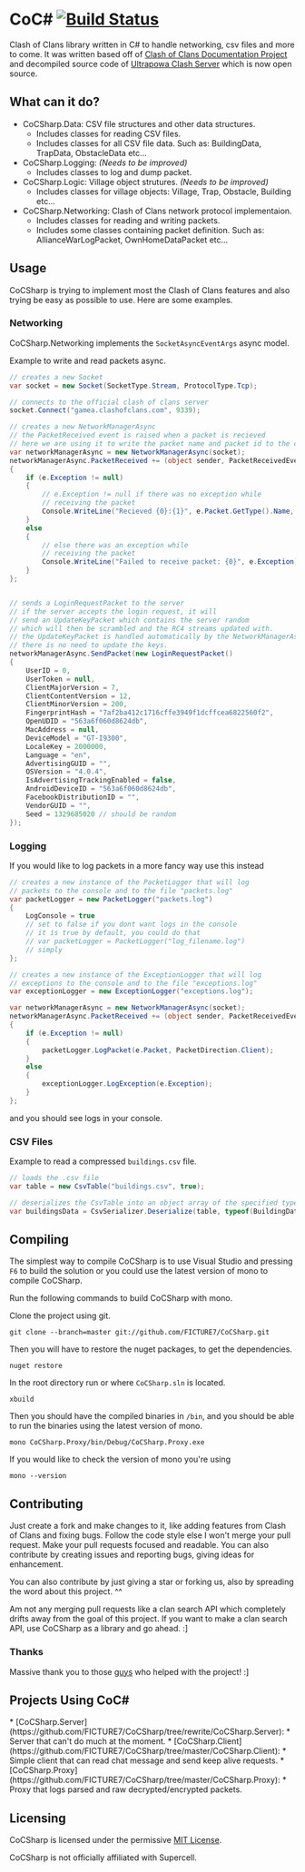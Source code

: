 <h1> 
CoC# <a href="https://travis-ci.org/FICTURE7/CoCSharp"><img src="https://travis-ci.org/FICTURE7/CoCSharp.svg?branch=master" alt="Build Status"></a>
</h1>

Clash of Clans library written in C# to handle networking, csv files and more to come. 
It was written based off of [Clash of Clans Documentation Project](https://github.com/clanner/cocdp/)
and decompiled source code of [Ultrapowa Clash Server](https://github.com/Ultrapowa/ucs) 
which is now open source.

## What can it do?
* CoCSharp.Data: CSV file structures and other data structures.
  * Includes classes for reading CSV files.
  * Includes classes for all CSV file data. Such as: BuildingData, TrapData, ObstacleData etc...
* CoCSharp.Logging: *(Needs to be improved)*
  * Includes classes to log and dump packet.
* CoCSharp.Logic: Village object strutures. *(Needs to be improved)*
  * Includes classes for village objects: Village, Trap, Obstacle, Building etc...
* CoCSharp.Networking: Clash of Clans network protocol implementaion.
  * Includes classes for reading and writing packets.
  * Includes some classes containing packet definition. Such as: AllianceWarLogPacket, OwnHomeDataPacket etc...
  
## Usage
CoCSharp is trying to implement most the Clash of Clans features and also trying be easy as possible to use.
Here are some examples. 

### Networking
CoCSharp.Networking implements the `SocketAsyncEventArgs` async model.

Example to write and read packets async.
```c#
// creates a new Socket
var socket = new Socket(SocketType.Stream, ProtocolType.Tcp);

// connects to the official clash of clans server
socket.Connect("gamea.clashofclans.com", 9339);

// creates a new NetworkManagerAsync
// the PacketReceived event is raised when a packet is recieved
// here we are using it to write the packet name and packet id to the console
var networkManagerAsync = new NetworkManagerAsync(socket);
networkManagerAsync.PacketReceived += (object sender, PacketReceivedEventArgs e) =>
{
    if (e.Exception != null)
    {
        // e.Exception != null if there was no exception while 
        // receiving the packet
        Console.WriteLine("Recieved {0}:{1}", e.Packet.GetType().Name, e.Packet.ID);
    }
    else
    {
        // else there was an exception while
        // receiving the packet
        Console.WriteLine("Failed to receive packet: {0}", e.Exception);
    }
};


// sends a LoginRequestPacket to the server
// if the server accepts the login request, it will
// send an UpdateKeyPacket which contains the server random
// which will then be scrambled and the RC4 streams updated with.
// the UpdateKeyPacket is handled automatically by the NetworkManagerAsync.
// there is no need to update the keys.
networkManagerAsync.SendPacket(new LoginRequestPacket()
{
    UserID = 0,
    UserToken = null,
    ClientMajorVersion = 7,
    ClientContentVersion = 12,
    ClientMinorVersion = 200,
    FingerprintHash = "7af2ba412c1716cffe3949f1dcffcea6822560f2",
    OpenUDID = "563a6f060d8624db",
    MacAddress = null,
    DeviceModel = "GT-I9300",
    LocaleKey = 2000000,
    Language = "en",
    AdvertisingGUID = "",
    OSVersion = "4.0.4",
    IsAdvertisingTrackingEnabled = false,
    AndroidDeviceID = "563a6f060d8624db",
    FacebookDistributionID = "",
    VendorGUID = "",
    Seed = 1329685020 // should be random
});

```

### Logging
If you would like to log packets in a more fancy way use this instead
```c#
// creates a new instance of the PacketLogger that will log
// packets to the console and to the file "packets.log"
var packetLogger = new PacketLogger("packets.log")
{
    LogConsole = true
    // set to false if you dont want logs in the console
    // it is true by default, you could do that
    // var packetLogger = PacketLogger("log_filename.log")
    // simply
};

// creates a new instance of the ExceptionLogger that will log
// exceptions to the console and to the file "exceptions.log"
var exceptionLogger = new ExceptionLogger("exceptions.log");

var networkManagerAsync = new NetworkManagerAsync(socket);
networkManagerAsync.PacketReceived += (object sender, PacketReceivedEventArgs e) =>
{
    if (e.Exception != null)
    {
        packetLogger.LogPacket(e.Packet, PacketDirection.Client);
    }
    else
    {
        exceptionLogger.LogException(e.Exception);
    }
};
```
and you should see logs in your console.


### CSV Files
Example to read a compressed `buildings.csv` file.
```c#
// loads the .csv file
var table = new CsvTable("buildings.csv", true);

// deserializes the CsvTable into an object array of the specified type.
var buildingsData = CsvSerializer.Deserialize(table, typeof(BuildingData));
```

## Compiling
The simplest way to compile CoCSharp is to use Visual Studio and pressing `F6` to build the solution or you could 
use the latest version of mono to compile CoCSharp.

Run the following commands to build CoCSharp with mono.

Clone the project using git.
```
git clone --branch=master git://github.com/FICTURE7/CoCSharp.git
```
Then you will have to restore the nuget packages, to get the dependencies.
```
nuget restore
```
In the root directory run or where `CoCSharp.sln` is located.
```
xbuild
```
Then you should have the compiled binaries in `/bin`, and you should be able to run the binaries using the latest 
version of mono.

```
mono CoCSharp.Proxy/bin/Debug/CoCSharp.Proxy.exe
```

If you would like to check the version of mono you're using
```
mono --version
```

## Contributing
Just create a fork and make changes to it, like adding features from Clash of Clans and fixing bugs. 
Follow the code style else I won't merge your pull request. Make your pull requests focused and readable. 
You can also contribute by creating issues and reporting bugs, giving ideas for enhancement.

You can also contribute by just giving a star or forking us, also by spreading the word about this project. ^^

Am not any merging pull requests like a clan search API which completely drifts away from the goal of this project. 
If you want to make a clan search API, use CoCSharp as a library and go ahead. :]

### Thanks
Massive thank you to those [guys](https://github.com/FICTURE7/CoCSharp/blob/master/CONTRIBUTORS) who helped with the project! :]

<h2>Projects Using CoC#</h2>
* [CoCSharp.Server](https://github.com/FICTURE7/CoCSharp/tree/rewrite/CoCSharp.Server):
  * Server that can't do much at the moment.
* [CoCSharp.Client](https://github.com/FICTURE7/CoCSharp/tree/master/CoCSharp.Client):
  * Simple client that can read chat message and send keep alive requests.
* [CoCSharp.Proxy](https://github.com/FICTURE7/CoCSharp/tree/master/CoCSharp.Proxy):
  * Proxy that logs parsed and raw decrypted/encrypted packets.

## Licensing
CoCSharp is licensed under the permissive [MIT License](http://mit-license.org/).

CoCSharp is not officially affiliated with Supercell.
